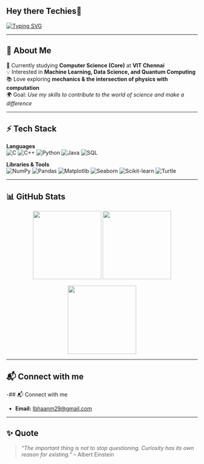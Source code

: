## Hey there Techies👋

<!-- Typing effect header -->
[![Typing SVG](https://readme-typing-svg.demolab.com?font=Fira+Code&size=32&pause=1000&color=00FFFF&center=true&vCenter=true&width=1200&lines=Hi+there+👋,+I'm+Ibhan;💻+CSE+Core+Student+@+VIT+Chennai;🤖+Machine+Learning+%7C+Quantum+Computing+Enthusiast;🚀+Aspiring+Researcher+%26+Innovator)](https://git.io/typing-svg)


---

## 🌌 About Me
🔭 Currently studying **Computer Science (Core)** at **VIT Chennai**  
💡 Interested in **Machine Learning, Data Science, and Quantum Computing**  
📚 Love exploring **mechanics & the intersection of physics with computation**  
🌍 Goal: *Use my skills to contribute to the world of science and make a difference*  

---

## ⚡ Tech Stack
**Languages**  
![C](https://img.shields.io/badge/C-00599C?logo=c&logoColor=white)
![C++](https://img.shields.io/badge/C++-00599C?logo=cplusplus&logoColor=white)
![Python](https://img.shields.io/badge/Python-3776AB?logo=python&logoColor=white)
![Java](https://img.shields.io/badge/Java-ED8B00?logo=java&logoColor=white)
![SQL](https://img.shields.io/badge/SQL-4479A1?logo=database&logoColor=white)

**Libraries & Tools**  
![NumPy](https://img.shields.io/badge/Numpy-013243?logo=numpy&logoColor=white)
![Pandas](https://img.shields.io/badge/Pandas-150458?logo=pandas&logoColor=white)
![Matplotlib](https://img.shields.io/badge/Matplotlib-ffffff?logo=plotly&logoColor=black)
![Seaborn](https://img.shields.io/badge/Seaborn-2E86C1?logo=python&logoColor=white)
![Scikit-learn](https://img.shields.io/badge/Scikit--learn-F7931E?logo=scikit-learn&logoColor=white)
![Turtle](https://img.shields.io/badge/Turtle-3776AB?logo=python&logoColor=white)

---

## 📊 GitHub Stats
<p align="center">
  <img src="https://github-readme-stats.vercel.app/api?username=ivanho-git&show_icons=true&theme=radical" height="180" />
  <img src="https://github-readme-stats.vercel.app/api/top-langs/?username=ivanho-git&layout=compact&theme=radical" height="180" />
</p>

<p align="center">
  <img src="https://github-readme-streak-stats.herokuapp.com/?user=ivanho-git&theme=radical" height="180" />
</p>

---
## 📬 Connect with me


-## 📬 Connect with me


- **Email:** [Ibhaanm29@gmail.com](mailto:Ibhaanm29@gmail.com)


---

## ✨ Quote
> *“The important thing is not to stop questioning. Curiosity has its own reason for existing.”* – Albert Einstein
<!--
**ivanho-git/ivanho-git** is a ✨ _special_ ✨ repository because its `README.md` (this file) appears on your GitHub profile.

Here are some ideas to get you started:

- 🔭 I’m currently working on ...
- 🌱 I’m currently learning ...
- 👯 I’m looking to collaborate on ...
- 🤔 I’m looking for help with ...
- 💬 Ask me about ...
- 📫 How to reach me: ...
- 😄 Pronouns: ...
- ⚡ Fun fact: ...
-->
